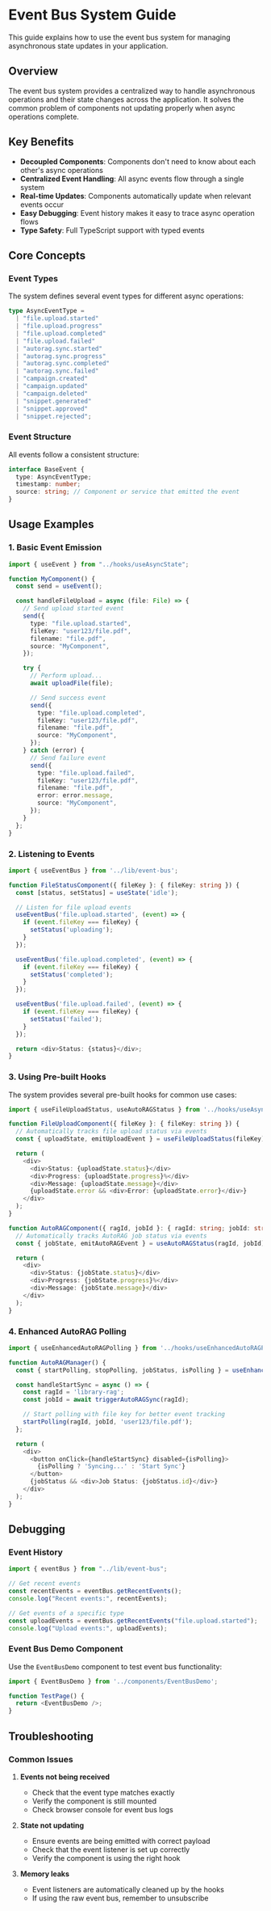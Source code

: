 # Event Bus System Guide

This guide explains how to use the event bus system for managing asynchronous state updates in your application.

## Overview

The event bus system provides a centralized way to handle asynchronous operations and their state changes across the application. It solves the common problem of components not updating properly when async operations complete.

## Key Benefits

- **Decoupled Components**: Components don't need to know about each other's async operations
- **Centralized Event Handling**: All async events flow through a single system
- **Real-time Updates**: Components automatically update when relevant events occur
- **Easy Debugging**: Event history makes it easy to trace async operation flows
- **Type Safety**: Full TypeScript support with typed events

## Core Concepts

### Event Types

The system defines several event types for different async operations:

```typescript
type AsyncEventType =
  | "file.upload.started"
  | "file.upload.progress"
  | "file.upload.completed"
  | "file.upload.failed"
  | "autorag.sync.started"
  | "autorag.sync.progress"
  | "autorag.sync.completed"
  | "autorag.sync.failed"
  | "campaign.created"
  | "campaign.updated"
  | "campaign.deleted"
  | "snippet.generated"
  | "snippet.approved"
  | "snippet.rejected";
```

### Event Structure

All events follow a consistent structure:

```typescript
interface BaseEvent {
  type: AsyncEventType;
  timestamp: number;
  source: string; // Component or service that emitted the event
}
```

## Usage Examples

### 1. Basic Event Emission

```typescript
import { useEvent } from "../hooks/useAsyncState";

function MyComponent() {
  const send = useEvent();

  const handleFileUpload = async (file: File) => {
    // Send upload started event
    send({
      type: "file.upload.started",
      fileKey: "user123/file.pdf",
      filename: "file.pdf",
      source: "MyComponent",
    });

    try {
      // Perform upload...
      await uploadFile(file);

      // Send success event
      send({
        type: "file.upload.completed",
        fileKey: "user123/file.pdf",
        filename: "file.pdf",
        source: "MyComponent",
      });
    } catch (error) {
      // Send failure event
      send({
        type: "file.upload.failed",
        fileKey: "user123/file.pdf",
        filename: "file.pdf",
        error: error.message,
        source: "MyComponent",
      });
    }
  };
}
```

### 2. Listening to Events

```typescript
import { useEventBus } from '../lib/event-bus';

function FileStatusComponent({ fileKey }: { fileKey: string }) {
  const [status, setStatus] = useState('idle');

  // Listen for file upload events
  useEventBus('file.upload.started', (event) => {
    if (event.fileKey === fileKey) {
      setStatus('uploading');
    }
  });

  useEventBus('file.upload.completed', (event) => {
    if (event.fileKey === fileKey) {
      setStatus('completed');
    }
  });

  useEventBus('file.upload.failed', (event) => {
    if (event.fileKey === fileKey) {
      setStatus('failed');
    }
  });

  return <div>Status: {status}</div>;
}
```

### 3. Using Pre-built Hooks

The system provides several pre-built hooks for common use cases:

```typescript
import { useFileUploadStatus, useAutoRAGStatus } from '../hooks/useAsyncState';

function FileUploadComponent({ fileKey }: { fileKey: string }) {
  // Automatically tracks file upload status via events
  const { uploadState, emitUploadEvent } = useFileUploadStatus(fileKey);

  return (
    <div>
      <div>Status: {uploadState.status}</div>
      <div>Progress: {uploadState.progress}%</div>
      <div>Message: {uploadState.message}</div>
      {uploadState.error && <div>Error: {uploadState.error}</div>}
    </div>
  );
}

function AutoRAGComponent({ ragId, jobId }: { ragId: string; jobId: string }) {
  // Automatically tracks AutoRAG job status via events
  const { jobState, emitAutoRAGEvent } = useAutoRAGStatus(ragId, jobId);

  return (
    <div>
      <div>Status: {jobState.status}</div>
      <div>Progress: {jobState.progress}%</div>
      <div>Message: {jobState.message}</div>
    </div>
  );
}
```

### 4. Enhanced AutoRAG Polling

```typescript
import { useEnhancedAutoRAGPolling } from '../hooks/useEnhancedAutoRAGPolling';

function AutoRAGManager() {
  const { startPolling, stopPolling, jobStatus, isPolling } = useEnhancedAutoRAGPolling();

  const handleStartSync = async () => {
    const ragId = 'library-rag';
    const jobId = await triggerAutoRAGSync(ragId);

    // Start polling with file key for better event tracking
    startPolling(ragId, jobId, 'user123/file.pdf');
  };

  return (
    <div>
      <button onClick={handleStartSync} disabled={isPolling}>
        {isPolling ? 'Syncing...' : 'Start Sync'}
      </button>
      {jobStatus && <div>Job Status: {jobStatus.id}</div>}
    </div>
  );
}
```

## Debugging

### Event History

```typescript
import { eventBus } from "../lib/event-bus";

// Get recent events
const recentEvents = eventBus.getRecentEvents();
console.log("Recent events:", recentEvents);

// Get events of a specific type
const uploadEvents = eventBus.getRecentEvents("file.upload.started");
console.log("Upload events:", uploadEvents);
```

### Event Bus Demo Component

Use the `EventBusDemo` component to test event bus functionality:

```typescript
import { EventBusDemo } from '../components/EventBusDemo';

function TestPage() {
  return <EventBusDemo />;
}
```

## Troubleshooting

### Common Issues

1. **Events not being received**
   - Check that the event type matches exactly
   - Verify the component is still mounted
   - Check browser console for event bus logs

2. **State not updating**
   - Ensure events are being emitted with correct payload
   - Check that the event listener is set up correctly
   - Verify the component is using the right hook

3. **Memory leaks**
   - Event listeners are automatically cleaned up by the hooks
   - If using the raw event bus, remember to unsubscribe
